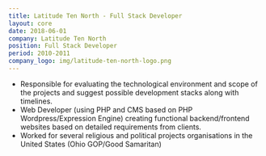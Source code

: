 ```yaml
---
title: Latitude Ten North - Full Stack Developer
layout: core
date: 2018-06-01
company: Latitude Ten North
position: Full Stack Developer
period: 2010-2011 
company_logo: img/latitude-ten-north-logo.png
---
```

<ul>
    <li>Responsible for evaluating the technological environment and scope of the projects and suggest possible development stacks along with timelines.</li>
    <li>Web Developer (using PHP and CMS based on PHP Wordpress/Expression Engine) creating functional backend/frontend websites based on detailed requirements from clients.</li>
    <li>Worked for several religious and political  projects organisations in the United States (Ohio GOP/Good Samaritan)</li>
</ul>
